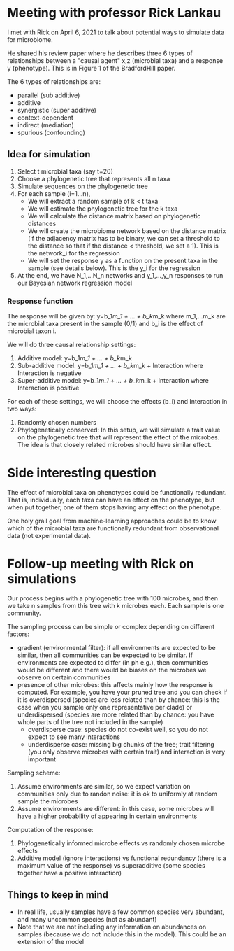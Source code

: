# Meeting with professor Rick Lankau

I met with Rick on April 6, 2021 to talk about potential ways to simulate data for microbiome.

He shared his review paper where he describes three 6 types of relationships between a "causal agent" x,z (microbial taxa) and a response y (phenotype). This is in Figure 1 of the BradfordHill paper.

The 6 types of relationships are:
- parallel (sub additive)
- additive
- synergistic (super additive)
- context-dependent
- indirect (mediation)
- spurious (confounding)

## Idea for simulation

1. Select t microbial taxa (say t=20)
2. Choose a phylogenetic tree that represents all n taxa
3. Simulate sequences on the phylogenetic tree
4. For each sample (i=1...n),
    - We will extract a random sample of k < t taxa
    - We will estimate the phylogenetic tree for the k taxa
    - We will calculate the distance matrix based on phylogenetic distances
    - We will create the microbiome network based on the distance matrix (if the adjacency matrix has to be binary, we can set a threshold to the distance so that if the distance < threshold, we set a 1). This is the network_i for the regression
    - We will set the response y as a function on the present taxa in the sample (see details below). This is the y_i for the regression
5. At the end, we have N_1,...N_n networks and y_1,...,y_n responses to run our Bayesian network regression model

### Response function
The response will be given by: y=b_1*m_1 + ... + b_k*m_k where m_1,...m_k are the microbial taxa present in the sample (0/1) and b_i is the effect of microbial taxon i.

We will do three causal relationship settings:
1. Additive model: y=b_1*m_1 + ... + b_k*m_k
2. Sub-additive model: y=b_1*m_1 + ... + b_k*m_k + Interaction where Interaction is negative
3. Super-additive model: y=b_1*m_1 + ... + b_k*m_k + Interaction where Interaction is positive

For each of these settings, we will choose the effects (b_i) and Interaction in two ways:
1. Randomly chosen numbers
2. Phylogenetically conserved: In this setup, we will simulate a trait value on the phylogenetic tree that will represent the effect of the microbes. The idea is that closely related microbes should have similar effect.


# Side interesting question
The effect of microbial taxa on phenotypes could be functionally redundant. That is, individually, each taxa can have an effect on the phenotype, but when put together, one of them stops having any effect on the phenotype.

One holy grail goal from machine-learning approaches could be to know which of the microbial taxa are functionally redundant from observational data (not experimental data).


# Follow-up meeting with Rick on simulations

Our process begins with a phylogenetic tree with 100 microbes, and then we take n samples from this tree with k microbes each. Each sample is one community.

The sampling process can be simple or complex depending on different factors:
- gradient (environmental filter): if all environments are expected to be similar, then all communities can be expected to be similar. If environments are expected to differ (in ph e.g.), then communities would be different and there would be biases on the microbes we observe on certain communities
- presence of other microbes: this affects mainly how the response is computed. For example, you have your pruned tree and you can check if it is overdispersed (species are less related than by chance: this is the case when you sample only one representative per clade) or underdispersed (species are more related than by chance: you have whole parts of the tree not included in the sample)
    - overdisperse case: species do not co-exist well, so you do not expect to see many interactions
    - underdisperse case: missing big chunks of the tree; trait filtering (you only observe microbes with certain trait) and interaction is very important

Sampling scheme:
1. Assume environments are similar, so we expect variation on communities only due to randon noise: it is ok to uniformly at random sample the microbes
2. Assume environments are different: in this case, some microbes will have a higher probability of appearing in certain environments

Computation of the response:
1. Phylogenetically informed microbe effects vs randomly chosen microbe effects
2. Additive model (ignore interactions) vs functional redundancy (there is a maximum value of the response) vs superadditive (some species together have a positive interaction)


## Things to keep in mind
- In real life, usually samples have a few common species very abundant, and many uncommon species (not as abundant)
- Note that we are not including any information on abundances on samples (because we do not include this in the model). This could be an extension of the model